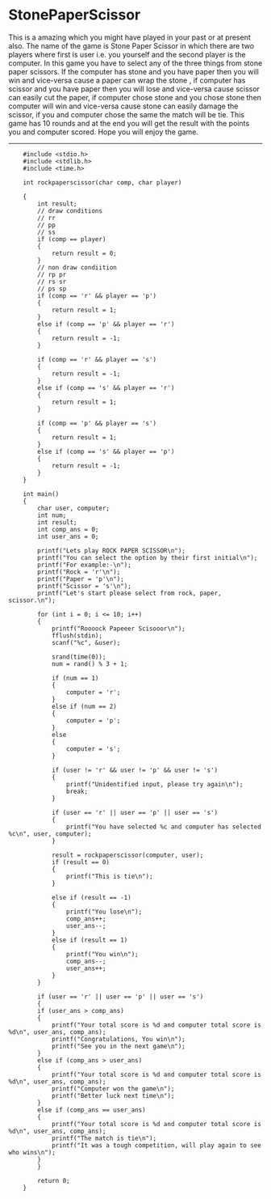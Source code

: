 # StonePaperScissor
This is a amazing which you might have played in your past or at present also. The name of the game is Stone Paper Scissor in which there are two players where first is user i.e. you yourself and the second player is the computer. In this game you have to select any of the three things from stone paper scissors. If the computer has stone and you have paper then you will win and vice-versa cause a paper can wrap the stone , if computer has scissor and you have paper then you will lose and vice-versa cause scissor can easily cut the paper, if computer chose stone and you chose stone then computer will win and vice-versa cause stone can easily damage the scissor, if you and computer chose the same the match will be tie. This game has 10 rounds and at the end you will get the result with the points you and computer scored. Hope you will enjoy the game. 



****************************************************************************************************************************************************************************

        #include <stdio.h>
        #include <stdlib.h>
        #include <time.h>

        int rockpaperscissor(char comp, char player)

        {
            int result;
            // draw conditions
            // rr
            // pp
            // ss
            if (comp == player)
            {
                return result = 0;
            }
            // non draw condiition
            // rp pr
            // rs sr
            // ps sp
            if (comp == 'r' && player == 'p')
            {
                return result = 1;
            }
            else if (comp == 'p' && player == 'r')
            {
                return result = -1;
            }

            if (comp == 'r' && player == 's')
            {
                return result = -1;
            }
            else if (comp == 's' && player == 'r')
            {
                return result = 1;
            }

            if (comp == 'p' && player == 's')
            {
                return result = 1;
            }
            else if (comp == 's' && player == 'p')
            {
                return result = -1;
            }
        }

        int main()
        {
            char user, computer;
            int num;
            int result;
            int comp_ans = 0;
            int user_ans = 0;

            printf("Lets play ROCK PAPER SCISSOR\n");
            printf("You can select the option by their first initial\n");
            printf("For example:-\n");
            printf("Rock = 'r'\n");
            printf("Paper = 'p'\n");
            printf("Scissor = 's'\n");
            printf("Let's start please select from rock, paper, scissor.\n");

            for (int i = 0; i <= 10; i++)
            {
                printf("Roooock Papeeer Scisooor\n");
                fflush(stdin);
                scanf("%c", &user);

                srand(time(0));
                num = rand() % 3 + 1;

                if (num == 1)
                {
                    computer = 'r';
                }
                else if (num == 2)
                {
                    computer = 'p';
                }
                else
                {
                    computer = 's';
                }

                if (user != 'r' && user != 'p' && user != 's')
                {
                    printf("Unidentified input, please try again\n");
                    break;
                }

                if (user == 'r' || user == 'p' || user == 's')
                {
                    printf("You have selected %c and computer has selected %c\n", user, computer);
                }

                result = rockpaperscissor(computer, user);
                if (result == 0)
                {
                    printf("This is tie\n");
                }

                else if (result == -1)
                {
                    printf("You lose\n");
                    comp_ans++;
                    user_ans--;
                }
                else if (result == 1)
                {
                    printf("You win\n");
                    comp_ans--;
                    user_ans++;
                }
            }

            if (user == 'r' || user == 'p' || user == 's')
            {
            if (user_ans > comp_ans)
            {
                printf("Your total score is %d and computer total score is %d\n", user_ans, comp_ans);
                printf("Congratulations, You win\n");
                printf("See you in the next game\n");
            }
            else if (comp_ans > user_ans)
            {
                printf("Your total score is %d and computer total score is %d\n", user_ans, comp_ans);
                printf("Computer won the game\n");
                printf("Better luck next time\n");
            }
            else if (comp_ans == user_ans)
            {
                printf("Your total score is %d and computer total score is %d\n", user_ans, comp_ans);
                printf("The match is tie\n");
                printf("It was a tough competition, will play again to see who wins\n");
            }
            }

            return 0;
        }
